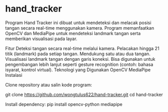 # hand_tracker

Program Hand Tracker ini dibuat untuk mendeteksi dan melacak posisi tangan secara real-time menggunakan kamera. Program memanfaatkan OpenCV dan MediaPipe untuk mendeteksi landmark tangan serta memberikan visualisasi pada layar.

Fitur
Deteksi tangan secara real-time melalui kamera.
Pelacakan hingga 21 titik (landmark) pada setiap tangan.
Mendukung satu atau dua tangan.
Visualisasi landmark tangan dengan garis koneksi.
Bisa digunakan untuk pengembangan lebih lanjut seperti gesture recognition (contoh: bahasa isyarat, kontrol virtual).
Teknologi yang Digunakan
OpenCV
MediaPipe
Instalasi

Clone repository atau salin kode program:

git clone https://github.com/wongtulus622/hand-tracker.git
cd hand-tracker


Install dependency:
pip install opencv-python mediapipe
